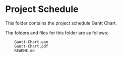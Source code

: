 # Project Schedule

This folder contains the project schedule Gantt Chart.

The folders and files for this folder are as follows:

```
    Gantt-Chart.gan
    Gantt-Chart.pdf
    README.md
```
